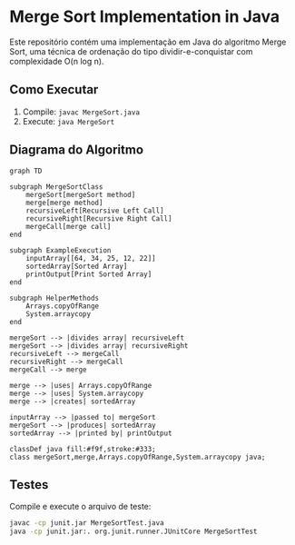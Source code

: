 # Merge Sort Implementation in Java

Este repositório contém uma implementação em Java do algoritmo Merge Sort, 
uma técnica de ordenação do tipo dividir-e-conquistar com complexidade O(n log n).

## Como Executar
1. Compile: `javac MergeSort.java`
2. Execute: `java MergeSort`

## Diagrama do Algoritmo

```mermaid
graph TD

subgraph MergeSortClass
    mergeSort[mergeSort method]
    merge[merge method]
    recursiveLeft[Recursive Left Call]
    recursiveRight[Recursive Right Call]
    mergeCall[merge call]
end

subgraph ExampleExecution
    inputArray[[64, 34, 25, 12, 22]]
    sortedArray[Sorted Array]
    printOutput[Print Sorted Array]
end

subgraph HelperMethods
    Arrays.copyOfRange
    System.arraycopy
end

mergeSort --> |divides array| recursiveLeft
mergeSort --> |divides array| recursiveRight
recursiveLeft --> mergeCall
recursiveRight --> mergeCall
mergeCall --> merge

merge --> |uses| Arrays.copyOfRange
merge --> |uses| System.arraycopy
merge --> |creates| sortedArray

inputArray --> |passed to| mergeSort
mergeSort --> |produces| sortedArray
sortedArray --> |printed by| printOutput

classDef java fill:#f9f,stroke:#333;
class mergeSort,merge,Arrays.copyOfRange,System.arraycopy java;
```

## Testes
Compile e execute o arquivo de teste:
```bash
javac -cp junit.jar MergeSortTest.java
java -cp junit.jar:. org.junit.runner.JUnitCore MergeSortTest
```

